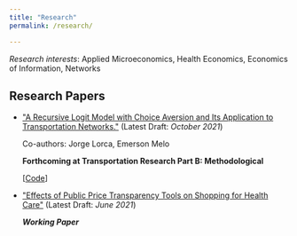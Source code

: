 ```yaml
---
title: "Research"
permalink: /research/

---
```


*Research interests*: Applied Microeconomics, Health Economics, Economics of Information, Networks

## Research Papers

- ["A Recursive Logit Model with Choice Aversion and Its Application to Transportation Networks."](https://arxiv.org/pdf/2010.02398.pdf) (Latest Draft: *October 2021*)

   Co-authors: Jorge Lorca, Emerson Melo
   
   **Forthcoming at Transportation Research Part B: Methodological**
   
   [[Code](https://github.com/austinknies/choiceaversion_recursivelogit)]

- ["Effects of Public Price Transparency Tools on Shopping for Health Care"](https://austinknies.github.io/Effects_PriceTransparency_SFC_Knies2021.pdf) (Latest Draft: *June 2021*)
  
   ***Working Paper***
